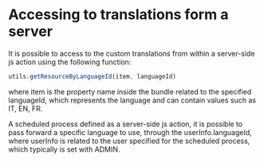 # Accessing to translations form a server

It is possible to access to the custom translations from within a server-side js action using the following function:

```javascript
utils.getResourceByLanguageId(item, languageId)
```

where item is the property name inside the bundle related to the specified languageId, which represents the language and can contain values such as IT, EN, FR.

A scheduled process defined as a server-side js action, it is possible to pass forward a specific language to use, through the userInfo.languageId, where userInfo is related to the user specified for the scheduled process, which typically is set with ADMIN.

